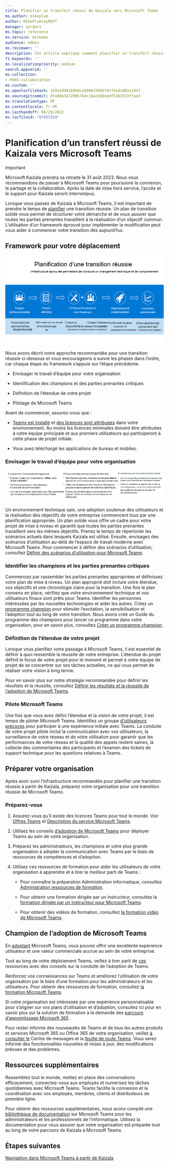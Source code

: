 ```yaml
---
title: Planifier un transfert réussi de Kaizala vers Microsoft Teams
ms.author: mikeplum
author: MikePlumleyMSFT
manager: serdars
ms.topic: reference
ms.service: msteams
audience: admin
ms.reviewer: ''
description: Cet article explique comment planifier un transfert réussi de Kaizala vers Microsoft Teams.
f1.keywords: ''
ms.localizationpriority: medium
search.appverid: ''
ms.collection:
- M365-collaboration
ms.custom: ''
ms.openlocfilehash: 319a2d981899dce509633992fdcf61dc002a193f
ms.sourcegitcommit: d7a86b3a72005764c18acb60eedf5163523ffae3
ms.translationtype: MT
ms.contentlocale: fr-FR
ms.lasthandoff: 08/29/2022
ms.locfileid: "67457254"
---
```

# <a name="planning-for-a-successful-move-from-kaizala-to-microsoft-teams"></a>Planification d’un transfert réussi de Kaizala vers Microsoft Teams

> [!Important]
> Microsoft Kaizala prendra sa retraite le 31 août 2023. Nous vous recommandons de passer à Microsoft Teams pour poursuivre la connexion, le partage et la collaboration. Après la date de mise hors service, l’accès et le support pour Kaizala seront interrompus.

Lorsque vous passez de Kaizala à Microsoft Teams, il est important de prendre le temps de [planifier](/microsoftteams/deploy-enterprise-setup?tabs=ChatTeamsChannels#plan-your-deployment) une transition réussie. Un plan de transition solide vous permet de structurer votre démarche et de vous assurer que toutes les parties prenantes travaillent à la réalisation d’un objectif commun. L’utilisation d’un framework éprouvé pour implémenter la modification peut vous aider à commencer votre transition dès aujourd’hui.

## <a name="framework-for-your-move"></a>Framework pour votre déplacement

![Image illustrant des conseils de déplacement](media/plan-for-successful-transition.png)

Nous avons décrit notre approche recommandée pour une transition réussie ci-dessous et vous encourageons à suivre les phases dans l’ordre, car chaque étape du framework s’appuie sur l’étape précédente.

- Envisager le travail d’équipe pour votre organisation

- Identification des champions et des parties prenantes critiques

- Définition de l’étendue de votre projet

- Pilotage de Microsoft Teams

Avant de commencer, assurez-vous que :

- [Teams est installé](/microsoftteams/get-clients) et [des licences sont attribuées](/office365/servicedescriptions/teams-service-description) dans votre environnement. Au moins les licences minimales doivent être attribuées à votre équipe principale et aux premiers utilisateurs qui participeront à cette phase de projet initiale.

- Vous avez téléchargé les applications de bureau et mobiles.

### <a name="envision-teamwork-for-your-organization"></a>Envisager le travail d’équipe pour votre organisation

![Image illustrant des instructions de transition supplémentaires](media/kaizala-framework-guidance.png)

Un environnement technique sain, une adoption soutenue des utilisateurs et la réalisation des objectifs de votre entreprise commencent tous par une planification appropriée. Un plan solide vous offre un cadre pour votre projet de mise à niveau et garantit que toutes les parties prenantes travaillent vers les mêmes objectifs. Prenez le temps de répertorier les scénarios actuels dans lesquels Kaizala est utilisé. Ensuite, envisagez des scénarios d’utilisation au-delà de l’espace de travail moderne avec Microsoft Teams. Pour commencer à définir des scénarios d’utilisation, consultez [Définir des scénarios d’utilisation pour Microsoft Teams](/microsoftteams/teams-adoption-define-usage-scenarios).

### <a name="identify-champions-and-critical-stakeholders"></a>Identifier les champions et les parties prenantes critiques

Commencez par rassembler les parties prenantes appropriées et définissez votre plan de mise à niveau. Un plan approprié doit inclure votre étendue, vos objectifs et une chronologie claire pour la transition. Une fois le plan convenu en place, vérifiez que votre environnement technique et vos utilisateurs finaux sont prêts pour Teams. Identifier les personnes intéressées par les nouvelles technologies et aider les autres. Créez un [programme champion](/microsoftteams/teams-adoption-create-champions-program) pour stimuler l’excitation, la sensibilisation et l’adoption tout au long de votre transition. Nous avons créé un Guide du programme des champions pour lancer ce programme dans votre organisation, pour en savoir plus, consultez [Créer un programme champion](https://view.officeapps.live.com/op/view.aspx?src=https://fto365dev.blob.core.windows.net:443/media/Default/DocResources/Adoption/Build_Champions_Program_Guide.pptx).

### <a name="define-your-project-scope"></a>Définition de l’étendue de votre projet

Lorsque vous planifiez votre passage à Microsoft Teams, il est essentiel de définir à quoi ressemble la réussite de votre entreprise.  L’étendue du projet définit le focus de votre projet pour le moment et permet à votre équipe de projet de se concentrer sur ses tâches actuelles, ce qui vous permet de réaliser votre vision à long terme.

Pour en savoir plus sur notre stratégie recommandée pour définir les résultats et la réussite, consultez [Définir les résultats et la réussite de l’adoption de Microsoft Teams](/microsoftteams/teams-adoption-define-outcomes).

### <a name="pilot-microsoft-teams"></a>Pilote Microsoft Teams

Une fois que vous avez défini l’étendue et la vision de votre projet, il est temps de piloter Microsoft Teams. Identifiez un groupe [d’utilisateurs précoces](/microsoftteams/teams-adoption-onboard-early-adopters) pour participer à une expérience initiale avec Teams. La conduite de votre projet pilote inclut la communication avec vos utilisateurs, la surveillance de votre réseau et de votre utilisation pour garantir que les performances de votre réseau et la qualité des appels restent saines, la collecte des commentaires des participants et l’examen des tickets de support technique pour les questions relatives à Teams.

## <a name="prepare-your-organization"></a>Préparer votre organisation

Après avoir suivi l’infrastructure recommandée pour planifier une transition réussie à partir de Kaizala, préparez votre organisation pour une transition réussie de Microsoft Teams.

### <a name="get-ready"></a>Préparez-vous

 1. Assurez-vous qu’il existe des licences Teams pour tout le monde. Voir [Offres Teams](https://www.microsoft.com/microsoft-teams/compare-microsoft-teams-options?activetab=pivot%3aprimaryr1) et [Description du service Microsoft Teams](/office365/servicedescriptions/teams-service-description).

 2. Utilisez les conseils [d’adoption de Microsoft Teams](https://adoption.microsoft.com/microsoft-teams/#get-started) pour déployer Teams au sein de votre organisation.

 3. Préparez les administrateurs, les champions et votre plus grande organisation à adopter la communication avec Teams par le biais de ressources de compétences et d’adoption.  

 4. Utilisez ces ressources de formation pour aider les utilisateurs de votre organisation à apprendre et à tirer le meilleur parti de Teams :

    - Pour connaître la préparation Administration informatique, consultez [Administration ressources de formation](/microsoftteams/itadmin-readiness).

    - Pour obtenir une formation dirigée par un instructeur, consultez la [formation dirigée par un instructeur pour Microsoft Teams](/microsoftteams/instructor-led-training-teams-landing-page).
  
    - Pour obtenir des vidéos de formation, consultez [la formation vidéo de Microsoft Teams](https://support.microsoft.com/office/microsoft-teams-video-training-4f108e54-240b-4351-8084-b1089f0d21d7?ui=en-us&rs=en-us&ad=us).

## <a name="champion-microsoft-teams-adoption"></a>Champion de l’adoption de Microsoft Teams

En [adoptant](/microsoftteams/teams-adoption-get-started) Microsoft Teams, vous pouvez offrir une excellente expérience utilisateur et une valeur commerciale accrue au sein de votre entreprise.

Tout au long de votre déploiement Teams, veillez à tirer parti de [ces](/microsoftteams/adopt-microsoft-teams-landing-page) ressources avec des conseils sur la conduite de l’adoption de Teams.

Renforcez vos connaissances sur Teams et améliorez l’utilisation de votre organisation par le biais d’une formation pour les administrateurs et les utilisateurs. Pour obtenir des ressources de formation, consultez [la formation Microsoft Teams](/microsoftteams/training-microsoft-teams-landing-page).

Si votre organisation est intéressée par une expérience personnalisable pour s’aligner sur vos plans d’utilisation et d’adoption, consultez ici pour en savoir plus sur la solution de formation à la demande des [parcours d’apprentissage Microsoft 365](https://adoption.microsoft.com/microsoft-365-learning-pathways/) .

Pour rester informé des nouveautés de Teams et de tous les autres produits et services Microsoft 365 ou Office 365 de votre organisation, veillez [à consulter le](https://admin.microsoft.com/AdminPortal/Home?ref=/MessageCenter) Centre de messages et la [feuille de route Teams](https://www.microsoft.com/microsoft-365/roadmap?rtc=2&filters=Microsoft%20Teams). Vous serez informé des fonctionnalités nouvelles et mises à jour, des modifications prévues et des problèmes.

## <a name="additional-resources"></a>Ressources supplémentaires

Rassemblez tout le monde, mettez en place des conversations efficacement, connectez-vous aux employés et numérisez les tâches quotidiennes avec Microsoft Teams. Teams facilite la connexion et la coordination avec vos employés, membres, clients et distributeurs de première ligne.

Pour obtenir des ressources supplémentaires, nous avons compilé une [bibliothèque de documentation](/microsoftteams/) sur Microsoft Teams pour les administrateurs et les professionnels de l’informatique. Utilisez la documentation pour vous assurer que votre organisation est préparée tout au long de votre parcours de Kaizala à Microsoft Teams.

## <a name="next-steps"></a>Étapes suivantes

<a name="ControlSyncThroughput"> </a>

[Navigation dans Microsoft Teams à partir de Kaizala](/MicrosoftTeams/navigate-teams)

